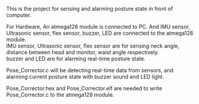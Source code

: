 This is the project for sensing and alarming posture state in front of computer.

For Hardware,
An atmega128 module is connected to PC. And IMU sensor, Ultrasonic sensor, flex sensor, buzzer, LED are connected to the atmega128 module.  
IMU sensor, Ultrasonic sensor, flex sensor are for sensing neck angle, distance between head and monitor, waist angle respectively.  
buzzer and LED are for alarming real-time posture state.

Pose_Corrector.c will be detecting real-time data from sensors, and alarming current posture state with buzzer sound and LED light.

Pose_Corrector.hex and Pose_Corrector.elf are needed to write Pose_Corrector.c to the atmega128 module.
